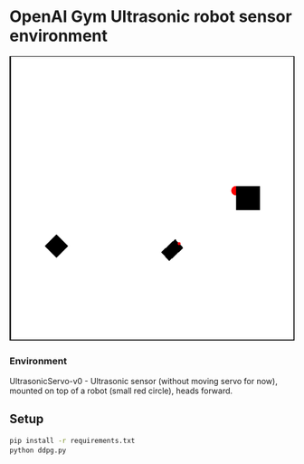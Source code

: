 # OpenAI Gym Ultrasonic robot sensor environment

![](images/one-sonar.png)

### Environment
UltrasonicServo-v0 - Ultrasonic sensor (without moving servo for now), mounted on top of a robot (small red circle), heads forward.

## Setup
```bash
pip install -r requirements.txt
python ddpg.py
```
